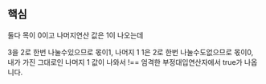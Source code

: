 ## 핵심
둘다 목이 0이고 나머지연산 값은 1이 나오는데 

3을 2로 한번 나눌수있으므로 몫이1, 나머지 1
1은 2로 한번 나눌수도없으므로 몫이0, 내가 가진 그대로인 나머지 1 값이 나와서 !== 엄격한 부정대입연산자에서 true가 나옵니다.

